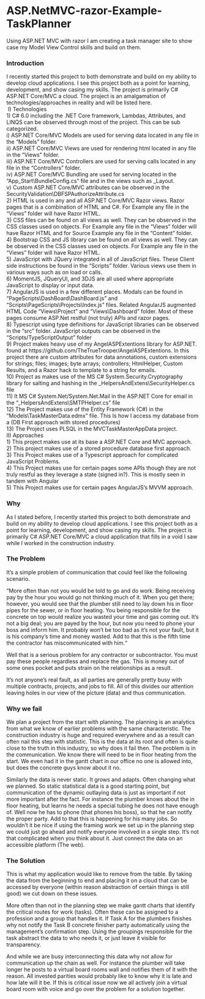 # ASP.NetMVC-razor-Example-TaskPlanner
Using ASP.NET MVC with razor I am creating a task manager site to show case my Model View Control skills and build on them.

<h3>Introduction</h3> 
<p>I recently started this project to both demonstrate and build on my ability to develop cloud applications. I see this project both as a point for learning, development, and show casing my skills. The project is primarily C# ASP.NET Core/MVC a cloud. The project is an amalgamation of technologies/approaches in reality and will be listed here.<br/>
&nbsp;I)	Technologies<br/>
    1)	C# 6.0 including the .NET Core framework, Lambdas, Attributes, and LINQS can be observed through most of the project. This   can be sub categorized. <br/>
        i)	ASP.NET Core/MVC Models are used for serving data located in any file in the “Models” folder.<br/>
        ii)	ASP.NET Core/MVC Views are used for rendering html located in any file in the “Views” folder.<br/>
        iii)	ASP.NET Core/MVC Controllers are used for serving calls located in any file in the “Controllers” folder.<br/>
        iv)	ASP.NET Core/MVC Bundling are used for serving located in the “App_Start\BundleConfig.cs” file and in the views such as _Layout.<br/>
        v)	Custom ASP.NET Core/MVC  attributes can be observed in the SecurityValidation\DBFSPAuthorizeAttribute.cs<br/>
    2)	HTML is used in any and all ASP.NET Core/MVC Razor views. Razor pages that is a combination of HTML and C#. For Example any file in the “Views” folder will have Razor HTML.<br/>
    3)	CSS files can be found on all views as well. They can be observed in the CSS classes used on objects. For Example any file in the “Views” folder will have Razor HTML and for Source Example any file in the “Content” folder.  <br/>
    4)	Bootstrap CSS and JS library can be found on all views as well. They can be observed in the CSS classes used on objects. For Example any file in the “Views” folder will have Razor HTML.<br/>
    5)	JavaScript with JQuery integrated in all of JavaScript files. These Client side instructions be found in the “Scripts” folder. Various views use them in various ways such as on load or calls.<br/>
    6)	MomentJS, JQueryUI, and 3DJS are all used where appropriate JavaScript to display or input data.<br/>
    7)	AngularJS is used in a few different places. Modals can be found in “PageScripts\DashBoard\DashBoard.js” and “Scripts\PageScripts\Projects\Index.js” files. Related AngularJS augmented HTML Code “Views\Project” and “Views\Dashboard” folder. Most of these pages consume ASP.Net restful (not truly) APIs and razor pages. <br/>
    8)	Typescript using type definitions for JavaScript libraries can be observed in the “src” folder. JavaScript outputs can be observed in the “Scripts/TypeScriptOutput” folder<br/>
    9)	Project makes heavy use of my AngelASPExtentions library for ASP.NET. found at https://github.com/TheTrueTrooper/AngelASPExtentions. In this project there are custom attributes for data annotations, custom extensions for strings; files; images; byte arrays; controllers; HtmlHelper, Custom Results, and a Razor hack to template to a string for emails.<br/>
    10)	Project as makes use of the MS C# System.Security.Cryptography library for salting and hashing in the _HelpersAndExtens\SecurityHelper.cs file<br/>
    11)	It MS C# System.Net/System.Net.Mail in the ASP.NET Core for email in the “_HelpersAndExtens\SMTPHelper.cs” file <br/>
    12)	The Project makes use of the Entity Framework (C#) in the “Models\TaskMasterData.edmx” file. This Is how I access my database from a (DB First approach with stored procedures)<br/>
    13)	The Project uses PLSQL in the MVCTaskMasterAppData project. <br/>
II)	Approaches<br/>
    1)	This project makes use at its base a ASP.NET Core and MVC approach.<br/>
    2)	This project makes use of a stored procedure database first approach.<br/>
    3)	This Project makes use of a Typescript approach for complicated JavaScript Problems.<br/>
    4)	This Project makes use for certain pages some APIs though they are not truly restful as they leverage a state (signed in?). This is mostly seen in tandem with Angular<br/>
    5)	This Project makes use for certain pages AngularJS’s MVVM approach.</p>

<h3>Why</h3>  

<p>As I stated before, I recently started this project to both demonstrate and build on my ability to develop cloud applications. I see this project both as a point for learning, development, and show casing my skills. The project is primarily C# ASP.NET Core/MVC a cloud application that fills in a void I saw while I worked in the construction industry. </p>

<h3>The Problem</h3>

<p>It’s a simple problem of communication that could feel like the following scenario.</p>
<p>“More often than not you would be told to go and do work. Being receiving pay by the hour you would go not thinking much of it. When you get there; however, you would see that the plumber still need to lay down his in floor pipes for the sewer, or in floor heating. You being responsible for the concrete on top would realize you wasted your time and gas coming out. 
It’s not a big deal; you are payed by the hour, but now you need to phone your boss and inform him. It probably won’t be too bad as it’s not your fault, but it is his company’s time and money wasted. Add to that this is the fifth time the contractor has miscommunicated with him.“</p>
<p>Well that is a serious problem for any contractor or subcontractor. You must pay these people regardless and replace the gas. This is money out of some ones pocket and puts strain on the relationships as a result.</p>
<p>It’s not anyone’s real fault, as all parties are generally pretty busy with multiple contracts, projects, and jobs to fill. All of this divides our attention leaving holes in our view of the picture (data) and thus communication.</p>

<h3>Why we fail</h3>

<p>We plan a project from the start with planning. The planning is an analytics from what we know of earlier problems with the same characteristic. The construction industry is huge and required everywhere and as a result can often nail this step with statistic. This is the data at its root and often is quite close to the truth in this industry, so why does it fail then.
The problem is in the communication. We know there will need to be in floor heating from the start. We even had it in the gantt chart in our office no one is allowed into, but does the concrete guys know about it no.</p>
Similarly the data is never static. It grows and adapts. Often changing what we planned. So static statistical data is a good starting point, but communication of the dynamic outlaying data is just as important if not more important after the fact. For instance the plumber knows about the in floor heating, but learns he needs a special tubing he does not have enough of. Well now he has to phone (that phones his boss), so that he can notify the proper party. Add to that this is happening for his many jobs.
So wouldn’t it be nice if using the framing work we set up in the planning step we could just go ahead and notify everyone involved in a single step. It’s not that complicated when you think about it. Just connect the data on an accessible platform (The web).</p>

<h3>The Solution</h3>

<p>This is what my application would like to remove from the table. By taking the data from the beginning to end and placing it on a cloud that can be accessed by everyone (within reason abstraction of certain things is still good) we cut down on these issues.</p>
<p>More often than not in the planning step we make gantt charts that identify the critical routes for work (tasks). Often these can be assigned to a profession and a group that handles it. If Task A for the plumbers finishes why not notify the Task B concrete finisher party automatically using the management’s confirmation step. Using the groupings responsible for the task abstract the data to who needs it, or just leave it visible for transparency.</p>
<p>And while we are busy interconnecting this data why not allow for communication up the chain as well. For instance the plumber will take longer he posts to a virtual board rooms wall and notifies them of it with the reason. All invested parities would probably like to know why it is late and how late will it be. If this is critical issue now we all actively join a virtual board room with voice and go over the problem for a solution together.</p>
</span>
